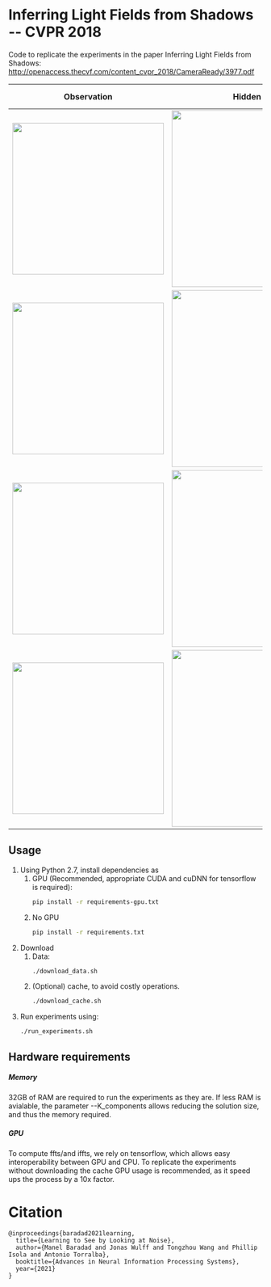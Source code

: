 # Inferring Light Fields from Shadows -- CVPR 2018

Code to replicate the experiments in the paper Inferring Light Fields from Shadows:
http://openaccess.thecvf.com/content_cvpr_2018/CameraReady/3977.pdf

<!--- aprox sum of width should be 900 --->
| Observation  | Hidden scene      | Light field reconstruction                                             |
| :---:        |     :---:         |          :---:                                                         |
|<img src="./misc/observations/squares_no_parallax.png" width="300"/>|<img src="./misc/scenes/squares_no_parallax.png" width="350"/>| <img src="./misc/reconstructions/squares_no_parallax.gif" width="125"/>|
|<img src="./misc/observations/squares_parallax.png" width="300"/>   |<img src="./misc/scenes/squares_parallax.png" width="350"/>| <img src="./misc/reconstructions/squares_parallax.gif" width="125"/>   |
|<img src="./misc/observations/man.png" width="300"/>                |<img src="./misc/scenes/man.png" width="350"/>| <img src="./misc/reconstructions/man.gif" width="125"/>                |
|<img src="./misc/observations/head.png" width="300"/>               |<img src="./misc/scenes/head.png" width="350"/>| <img src="./misc/reconstructions/head.gif" width="125"/>               |


## Usage
1. Using Python 2.7, install dependencies as
   1. GPU (Recommended, appropriate CUDA and cuDNN for tensorflow is required):
        ```bash
        pip install -r requirements-gpu.txt
        ```
   2. No GPU
        ```bash
        pip install -r requirements.txt
        ```
2. Download 
   1. Data:
        ```bash
        ./download_data.sh
        ```
   2. (Optional) cache, to avoid costly operations.
        ```bash
        ./download_cache.sh
        ```
3. Run experiments using:
    ```bash
    ./run_experiments.sh
    ```


## Hardware requirements
##### Memory
32GB of RAM are required to run the experiments as they are. If less RAM is avialable, 
the parameter --K_components allows reducing the solution size, and thus the memory required.
##### GPU
To compute ffts/and iffts, we rely on tensorflow, which allows easy interoperability between GPU and CPU. 
To replicate the experiments without downloading the cache GPU usage is recommended, as it speed ups the process by a 10x factor.

# Citation
```
@inproceedings{baradad2021learning,
  title={Learning to See by Looking at Noise},
  author={Manel Baradad and Jonas Wulff and Tongzhou Wang and Phillip Isola and Antonio Torralba},
  booktitle={Advances in Neural Information Processing Systems},
  year={2021}
}
```

